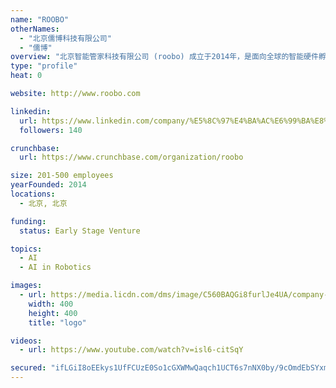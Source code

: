 ```yaml
---
name: "ROOBO"
otherNames:
  - "北京儒博科技有限公司"
  - "儒博"
overview: "北京智能管家科技有限公司 (roobo) 成立于2014年，是面向全球的智能硬件孵化与发行平台，同时也致力于打造行业领先的人工智能及机器人操作系统（roobo AI+OS）。我们的总部设立于北京，并在深圳、苏州、成都、韩国首尔，莫斯科和西雅图均设有分部或销售公司。"
type: "profile"
heat: 0

website: http://www.roobo.com

linkedin:
  url: https://www.linkedin.com/company/%E5%8C%97%E4%BA%AC%E6%99%BA%E8%83%BD%E7%AE%A1%E5%AE%B6%E7%A7%91%E6%8A%80%E6%9C%89%E9%99%90%E5%85%AC%E5%8F%B8/
  followers: 140

crunchbase:
  url: https://www.crunchbase.com/organization/roobo

size: 201-500 employees
yearFounded: 2014
locations:
  - 北京, 北京

funding:
  status: Early Stage Venture

topics:
  - AI
  - AI in Robotics

images:
  - url: https://media.licdn.com/dms/image/C560BAQGi8furlJe4UA/company-logo_400_400/0?e=1582761600&v=beta&t=rsiT8zAOCMu4tl-qGwQXJn9jS5Buuy0zDuANc0dRidw
    width: 400
    height: 400
    title: "logo"

videos:
  - url: https://www.youtube.com/watch?v=isl6-citSqY

secured: "ifLGiI8oEEkys1UfFCUzE0So1cGXWMwQaqch1UCT6s7nNX0by/9cOmdEbSYxmKDAfGPFoKs8iCm0rc1kkxBzgEZBJH+uKAH8aHzPFfxyfhQMRyG+sUTnT9hDLC8nzDO59DMHfhKtLYDEnp6c8XWRNgL115E1gDbvfQ4qkc0q7TdXxlCdz+YWZUJtm1iuC9t5tNYmJu91g00zFGZkLBhi3ZHIpfXkgs8PAc0cZ5iOrbjbpWToKChETuJbZQbyHm8RKIEYorE2ICWQha3QCv7eoQ==;IMOow3Yu/PdbewDAGqDccg=="
---
```


